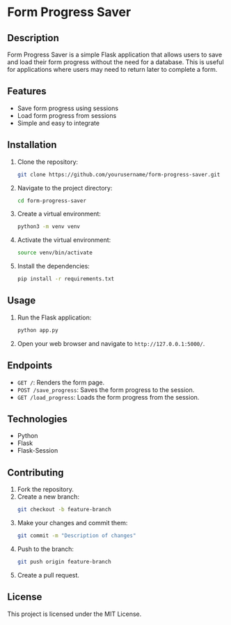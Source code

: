 # Form Progress Saver

## Description
Form Progress Saver is a simple Flask application that allows users to save and load their form progress without the need for a database. This is useful for applications where users may need to return later to complete a form.

## Features
- Save form progress using sessions
- Load form progress from sessions
- Simple and easy to integrate

## Installation
1. Clone the repository:
    ```sh
    git clone https://github.com/yourusername/form-progress-saver.git
    ```
2. Navigate to the project directory:
    ```sh
    cd form-progress-saver
    ```
3. Create a virtual environment:
    ```sh
    python3 -m venv venv
    ```
4. Activate the virtual environment:
    ```sh
    source venv/bin/activate
    ```
5. Install the dependencies:
    ```sh
    pip install -r requirements.txt
    ```

## Usage
1. Run the Flask application:
    ```sh
    python app.py
    ```
2. Open your web browser and navigate to `http://127.0.0.1:5000/`.

## Endpoints
- `GET /`: Renders the form page.
- `POST /save_progress`: Saves the form progress to the session.
- `GET /load_progress`: Loads the form progress from the session.

## Technologies
- Python
- Flask
- Flask-Session

## Contributing
1. Fork the repository.
2. Create a new branch:
    ```sh
    git checkout -b feature-branch
    ```
3. Make your changes and commit them:
    ```sh
    git commit -m "Description of changes"
    ```
4. Push to the branch:
    ```sh
    git push origin feature-branch
    ```
5. Create a pull request.

## License
This project is licensed under the MIT License.